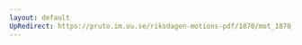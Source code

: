 ```yaml
---
layout: default
UpRedirect: https://pruto.im.uu.se/riksdagen-motions-pdf/1870/mot_1870__ak__258/mot_1870__ak__258-001.pdf
---
```

